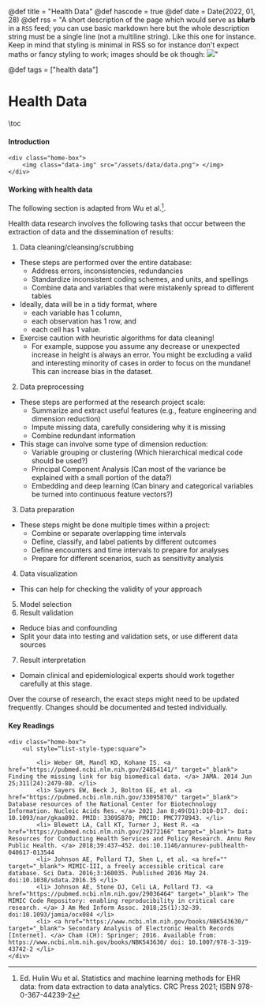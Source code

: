 @def title = "Health Data"
@def hascode = true
@def date = Date(2022, 01, 28)
@def rss = "A short description of the page which would serve as **blurb** in a `RSS` feed; you can use basic markdown here but the whole description string must be a single line (not a multiline string). Like this one for instance. Keep in mind that styling is minimal in RSS so for instance don't expect maths or fancy styling to work; images should be ok though: ![](https://upload.wikimedia.org/wikipedia/en/3/32/Rick_and_Morty_opening_credits.jpeg)"

@def tags = ["health data"]

# Health Data

\toc

#### Introduction

~~~ 
<div class="home-box">
    <img class="data-img" src="/assets/data/data.png"> </img> 
</div> 
~~~ 

#### Working with health data

The following section is adapted from Wu et al.[^Wu].

Health data research involves the following tasks that occur between the extraction of data and the dissemination of results:

1. Data cleaning/cleansing/scrubbing
  - These steps are performed over the entire database:
    - Address errors, inconsistencies, redundancies
    - Standardize inconsistent coding schemes, and units, and spellings
    - Combine data and variables that were mistakenly spread to different tables
  - Ideally, data will be in a tidy format, where
    - each variable has 1 column,
    - each observation has 1 row, and
    - each cell has 1 value.
  - Exercise caution with heuristic algorithms for data cleaning!
    - For example, suppose you assume any decrease or unexpected increase in height is always an error. You might be excluding a valid and interesting minority of cases in order to focus on the mundane! This can increase bias in the dataset.
2. Data preprocessing
  - These steps are performed at the research project scale:
    - Summarize and extract useful features (e.g., feature engineering and dimension reduction)
    - Impute missing data, carefully considering why it is missing
    - Combine redundant information
  - This stage can involve some type of dimension reduction:
    - Variable grouping or clustering (Which hierarchical medical code should be used?)
    - Principal Component Analysis (Can most of the variance be explained with a small portion of the data?)
    - Embedding and deep learning (Can binary and categorical variables be turned into continuous feature vectors?)
3. Data preparation
  - These steps might be done multiple times within a project:
    - Combine or separate overlapping time intervals
    - Define, classify,  and label patients by different outcomes
    - Define encounters and time intervals to prepare for analyses
    - Prepare for different scenarios, such as sensitivity analysis
4. Data visualization
  - This can help for checking the validity of your approach
5. Model selection
6. Result validation
  - Reduce bias and confounding
  - Split your data into testing and validation sets, or use different data sources
7. Result interpretation
  - Domain clinical and epidemiological experts should work together carefully at this stage.

Over the course of research, the exact steps might need to be updated frequently. Changes should be documented and tested individually.

[^Wu]: Ed. Hulin Wu et al. Statistics and machine learning methods for EHR data: from data extraction to data analytics. CRC Press 2021; ISBN 978-0-367-44239-2

#### Key Readings

~~~ 
<div class="home-box">
    <ul style=“list-style-type:square”>

        <li> Weber GM, Mandl KD, Kohane IS. <a href="https://pubmed.ncbi.nlm.nih.gov/24854141/" target="_blank"> Finding the missing link for big biomedical data. </a> JAMA. 2014 Jun 25;311(24):2479-80. </li>
        <li> Sayers EW, Beck J, Bolton EE, et al. <a href="https://pubmed.ncbi.nlm.nih.gov/33095870/" target="_blank"> Database resources of the National Center for Biotechnology Information. Nucleic Acids Res. </a> 2021 Jan 8;49(D1):D10-D17. doi: 10.1093/nar/gkaa892. PMID: 33095870; PMCID: PMC7778943. </li>
        <li> Blewett LA, Call KT, Turner J, Hest R. <a href="https://pubmed.ncbi.nlm.nih.gov/29272166" target="_blank"> Data Resources for Conducting Health Services and Policy Research. Annu Rev Public Health. </a> 2018;39:437–452. doi:10.1146/annurev-publhealth-040617-013544
        <li> Johnson AE, Pollard TJ, Shen L, et al. <a href="" target="_blank"> MIMIC-III, a freely accessible critical care database. Sci Data. 2016;3:160035. Published 2016 May 24. doi:10.1038/sdata.2016.35 </li>
        <li> Johnson AE, Stone DJ, Celi LA, Pollard TJ. <a href="https://pubmed.ncbi.nlm.nih.gov/29036464" target="_blank"> The MIMIC Code Repository: enabling reproducibility in critical care research. </a> J Am Med Inform Assoc. 2018;25(1):32–39. doi:10.1093/jamia/ocx084 </li>
        <li> <a href="https://www.ncbi.nlm.nih.gov/books/NBK543630/" target="_blank"> Secondary Analysis of Electronic Health Records [Internet]. </a> Cham (CH): Springer; 2016. Available from: https://www.ncbi.nlm.nih.gov/books/NBK543630/ doi: 10.1007/978-3-319-43742-2 </li>
</div> 
~~~ 
